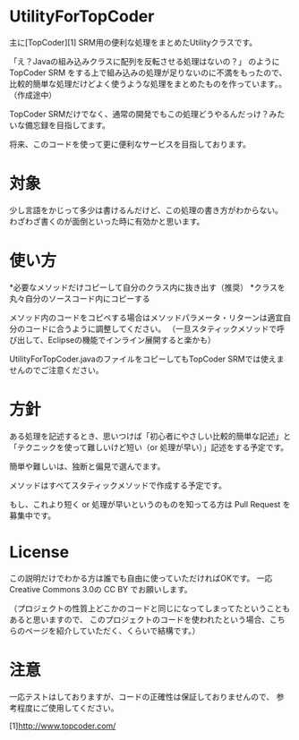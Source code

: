 UtilityForTopCoder
==================

主に[TopCoder][1] SRM用の便利な処理をまとめたUtilityクラスです。

「え？Javaの組み込みクラスに配列を反転させる処理はないの？」
のようにTopCoder SRM をする上で組み込みの処理が足りないのに不満をもったので、
比較的簡単な処理だけどよく使うような処理をまとめたものを作っています。。
（作成途中）

TopCoder SRMだけでなく、通常の開発でもこの処理どうやるんだっけ？みたいな備忘録を目指してます。

将来、このコードを使って更に便利なサービスを目指しております。


対象
=======
少し言語をかじって多少は書けるんだけど、この処理の書き方がわからない。
わざわざ書くのが面倒といった時に有効かと思います。

使い方
=======
*必要なメソッドだけコピーして自分のクラス内に抜き出す（推奨）
*クラスを丸々自分のソースコード内にコピーする

メソッド内のコードをコピペする場合はメソッドパラメータ・リターンは適宜自分のコードに合うように調整してください。
（一旦スタティックメソッドで呼び出して、Eclipseの機能でインライン展開すると楽かも）

UtilityForTopCoder.javaのファイルをコピーしてもTopCoder SRMでは使えませんのでご注意ください。


方針
=======
ある処理を記述するとき、思いつけば「初心者にやさしい比較的簡単な記述」と「テクニックを使って難しいけど短い（or 処理が早い）」記述をする予定です。

簡単や難しいは、独断と偏見で選んでます。

メソッドはすべてスタティックメソッドで作成する予定です。

もし、これより短く or 処理が早いというのものを知ってる方は Pull Request を募集中です。



License
=======
この説明だけでわかる方は誰でも自由に使っていただければOKです。
一応 Creative Commons 3.0の CC BY でお願いします。

（プロジェクトの性質上どこかのコードと同じになってしまってたということもあると思いますので、
このプロジェクトのコードを使われたという場合、こちらのページを紹介していただく、くらいで結構です。）


注意
=======
一応テストはしておりますが、コードの正確性は保証しておりませんので、
参考程度にご使用してください。

[1]http://www.topcoder.com/

